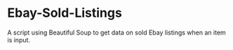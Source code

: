 # Ebay-Sold-Listings
A script using Beautiful Soup to get data on sold Ebay listings when an item is input.
